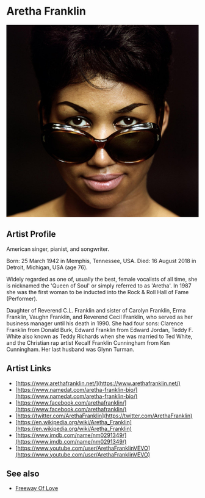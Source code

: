 # Aretha Franklin

![](../../assets/artists/Aretha_Franklin.png)

## Artist Profile

American singer, pianist, and songwriter.

Born: 25 March 1942 in Memphis, Tennessee, USA.
Died: 16 August 2018 in Detroit, Michigan, USA (age 76).

Widely regarded as one of, usually the best, female vocalists of all time, she is nicknamed the 'Queen of Soul' or simply referred to as 'Aretha'. In 1987 she was the first woman to be inducted into the Rock & Roll Hall of Fame (Performer).

Daughter of Reverend C.L. Franklin and sister of Carolyn Franklin, Erma Franklin, Vaughn Franklin, and Reverend Cecil Franklin, who served as her business manager until his death in 1990. She had four sons: Clarence Franklin from Donald Burk, Edward Franklin from Edward Jordan, Teddy F. White also known as Teddy Richards when she was married to Ted White, and the Christian rap artist Kecalf Franklin Cunningham from Ken Cunningham. Her last husband was Glynn Turman.

## Artist Links

- [https://www.arethafranklin.net/](https://www.arethafranklin.net/)
- [https://www.namedat.com/aretha-franklin-bio/](https://www.namedat.com/aretha-franklin-bio/)
- [https://www.facebook.com/arethafranklin/](https://www.facebook.com/arethafranklin/)
- [https://twitter.com/ArethaFranklin](https://twitter.com/ArethaFranklin)
- [https://en.wikipedia.org/wiki/Aretha_Franklin](https://en.wikipedia.org/wiki/Aretha_Franklin)
- [https://www.imdb.com/name/nm0291349/](https://www.imdb.com/name/nm0291349/)
- [https://www.youtube.com/user/ArethaFranklinVEVO](https://www.youtube.com/user/ArethaFranklinVEVO)


## See also

- [Freeway Of Love](Freeway_Of_Love.md)
